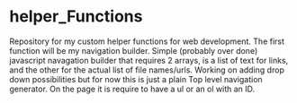 # helper_Functions
Repository for my custom helper functions for web development.
The first function will be my navigation builder. Simple (probably over done) javascript navagation builder that requires 2 arrays, is a list of  text for links, and the other for the actual list of file names/urls. 
Working on adding drop down possibilities but for now this is just a plain Top level navigation generator. On the page it is require to have a ul or an ol with an ID.
